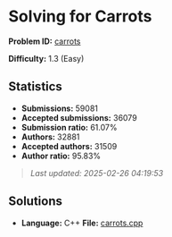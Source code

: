 # Solving for Carrots

**Problem ID:** [carrots](https://open.kattis.com/problems/carrots)

**Difficulty:** 1.3 (Easy)

## Statistics

- **Submissions:** 59081
- **Accepted submissions:** 36079
- **Submission ratio:** 61.07%
- **Authors:** 32881
- **Accepted authors:** 31509
- **Author ratio:** 95.83%

> *Last updated: 2025-02-26 04:19:53*

## Solutions

- **Language:** C++
  **File:** [carrots.cpp](./carrots.cpp)

